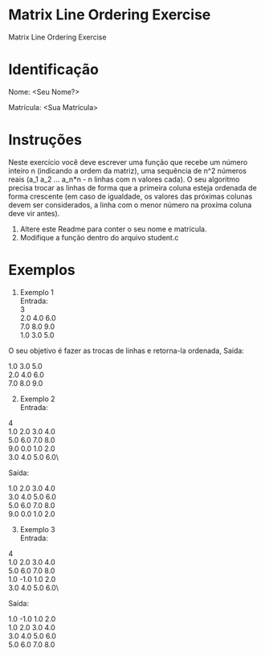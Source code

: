 # Matrix Line Ordering Exercise
Matrix Line Ordering Exercise

# Identificação
Nome: <Seu Nome?>

Matrícula: <Sua Matrícula>

# Instruções
Neste exercício você deve escrever uma função que recebe um número inteiro n (indicando a ordem da matriz), uma sequência de n^2 números reais (a_1 a_2 ... a_n\*n - n linhas com n valores cada). O seu algoritmo precisa trocar as linhas de forma que a primeira coluna esteja ordenada de forma crescente (em caso de igualdade, os valores das próximas colunas devem ser considerados, a linha com o menor número na proxíma coluna deve vir antes).

1. Altere este Readme para conter o seu nome e matrícula.
2. Modifique a função dentro do arquivo student.c

# Exemplos
1. Exemplo 1\
Entrada:\
3\
2.0 4.0 6.0\
7.0 8.0 9.0\
1.0 3.0 5.0

O seu objetivo é fazer as trocas de linhas e retorna-la ordenada, Saída:

1.0 3.0 5.0\
2.0 4.0 6.0\
7.0 8.0 9.0

2. Exemplo 2\
Entrada:

4\
1.0 2.0 3.0 4.0\
5.0 6.0 7.0 8.0\
9.0 0.0 1.0 2.0\
3.0 4.0 5.0 6.0\

Saída:

1.0 2.0 3.0 4.0\
3.0 4.0 5.0 6.0\
5.0 6.0 7.0 8.0\
9.0 0.0 1.0 2.0

3. Exemplo 3\
Entrada:

4\
1.0 2.0 3.0 4.0\
5.0 6.0 7.0 8.0\
1.0 -1.0 1.0 2.0\
3.0 4.0 5.0 6.0\

Saída:

1.0 -1.0 1.0 2.0\
1.0 2.0 3.0 4.0\
3.0 4.0 5.0 6.0\
5.0 6.0 7.0 8.0


